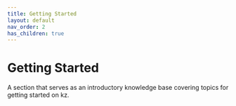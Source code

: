```yaml
---
title: Getting Started
layout: default
nav_order: 2
has_children: true
---
```


# Getting Started
A section that serves as an introductory knowledge base covering topics for getting started on kz.



